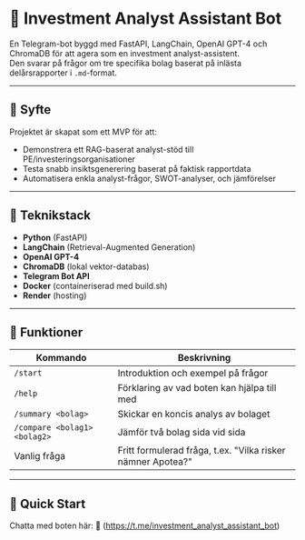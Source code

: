 # 🧠 Investment Analyst Assistant Bot

En Telegram-bot byggd med FastAPI, LangChain, OpenAI GPT-4 och ChromaDB för att agera som en investment analyst-assistent.  
Den svarar på frågor om tre specifika bolag baserat på inlästa delårsrapporter i `.md`-format.

---

## 💼 Syfte

Projektet är skapat som ett MVP för att:
- Demonstrera ett RAG-baserat analyst-stöd till PE/investeringsorganisationer
- Testa snabb insiktsgenerering baserat på faktisk rapportdata
- Automatisera enkla analyst-frågor, SWOT-analyser, och jämförelser

---

## 🧱 Teknikstack

- **Python** (FastAPI)
- **LangChain** (Retrieval-Augmented Generation)
- **OpenAI GPT-4**
- **ChromaDB** (lokal vektor-databas)
- **Telegram Bot API**
- **Docker** (containeriserad med build.sh)
- **Render** (hosting)

---

## 🧠 Funktioner

| Kommando | Beskrivning |
|----------|-------------|
| `/start` | Introduktion och exempel på frågor |
| `/help` | Förklaring av vad boten kan hjälpa till med |
| `/summary <bolag>` | Skickar en koncis analys av bolaget |
| `/compare <bolag1> <bolag2>` | Jämför två bolag sida vid sida |
| Vanlig fråga | Fritt formulerad fråga, t.ex. "Vilka risker nämner Apotea?" |

---

## 🚀 Quick Start
Chatta med boten här: 🔗 (https://t.me/investment_analyst_assistant_bot)